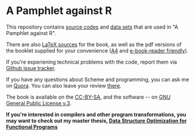 # A Pamphlet against R
This repository contains [source codes](https://github.com/panicz/pamphlet/tree/master/libraries)
and [data sets](https://github.com/panicz/pamphlet/tree/master/datasets) that are used in "A Pamphlet against R".

There are also [LaTeX sources](https://github.com/panicz/pamphlet/tree/master/book) 
for the book, as well as the pdf versions of the booklet supplied for your convenience
([A4](https://github.com/panicz/pamphlet/raw/master/pamphlet.pdf) 
and [e-book-reader friendly](https://github.com/panicz/pamphlet/raw/master/pamphlet-mini.pdf)).

If you're experiening technical problems with the code,
report them via [Github issue tracker](https://github.com/panicz/pamphlet/issues).

If you have any questions about Scheme and programming,
you can ask me on [Quora](https://www.quora.com/profile/Panicz-Godek).
You can also leave your review [there](https://www.quora.com/unanswered/Whats-your-review-of-A-Pamphlet-against-R).

The book is available on the [CC-BY-SA](https://creativecommons.org/licenses/by-sa/4.0/),
and the software -- on [GNU General Public License v.3](https://www.gnu.org/licenses/gpl.html).

**If you're interested in compilers and other program transformations,
you may want to check out my master thesis,
[Data Structure Optimization for Functional Programs](https://github.com/panicz/master-thesis)**

